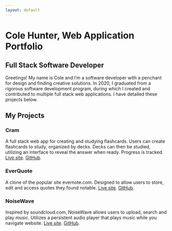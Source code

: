 ```yaml
---
layout: default
---
```


# Cole Hunter, Web Application Portfolio
## Full Stack Software Developer
Greetings! My name is Cole and I’m a software developer with a penchant for design and finding creative solutions. In 2020, I graduated from a rigorous software development program, during which I created and contributed to multiple full stack web applications. I have detailed these projects below.
## My Projects
### Cram
A full stack web app for creating and studying flashcards. Users can create flashcards to study, organized by decks. Decks can then be studied, utilizing an interface to reveal the answer when ready. Progress is tracked.
[Live site](https://cram-flashcards.herokuapp.com/). [GitHub](https://github.com/chunter3311/cram).
### EverQuote
A clone of the popular site evernote.com. Designed to allow users to store, edit and access quotes they found notable.
[Live site](https://everquote.herokuapp.com/). [GitHub](https://github.com/djwilki/EverQuote).
### NoiseWave
Inspired by soundcloud.com, NoiseWave allows users to upload, search and play music. Utilizes a persistent audio player that plays music while you navigate website.
[Live site](https://noisewave.herokuapp.com/). [GitHub](https://github.com/DaedalusG/NoiseWave).